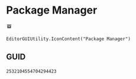 # Package Manager
![](/img/Package%20Manager.png)

``` CSharp
EditorGUIUtility.IconContent("Package Manager")
```
## GUID
```
2532104554704294423
```
